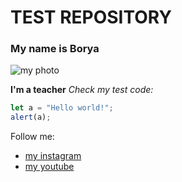 # TEST REPOSITORY

### My name is Borya
 ![my photo](https://cdn-icons-png.flaticon.com/512/168/168723.png)

**I'm a teacher**
*Check my test code:*
```javascript
let a = "Hello world!";
alert(a);
```

Follow me:
* [my instagram](https://instagram.com/urgodamn)
* [my youtube](https://youtube.com)
